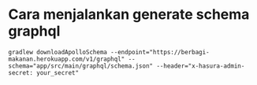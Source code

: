 # Cara menjalankan generate schema graphql

`gradlew downloadApolloSchema --endpoint="https://berbagi-makanan.herokuapp.com/v1/graphql" --schema="app/src/main/graphql/schema.json" --header="x-hasura-admin-secret: your_secret"`